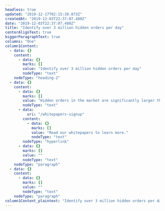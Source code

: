 ```yaml
---
headless: true
updated: "2019-12-17T02:15:38.873Z"
createdAt: "2019-12-03T22:37:07.480Z"
date: "2019-12-03T22:37:07.480Z"
title: "Identify over 3 million hidden orders per day"
centerAlignText: true
biggerParagraphText: true
columns: "One"
column1Content:
  - data: {}
    content:
      - data: {}
        marks: []
        value: "Identify over 3 million hidden orders per day"
        nodeType: "text"
    nodeType: "heading-2"
  - data: {}
    content:
      - data: {}
        marks: []
        value: "Hidden orders in the market are significantly larger than visible orders and they beget concentrations of trading activity - up to 100x more executions per unit time. Signum’s accurate identification of reserve orders - Liquidity Lamp - and estimation of their size - Searchlight - allow algo traders to make more informed trading decisions. "
        nodeType: "text"
      - data:
          uri: "/whitepapers-signup"
        content:
          - data: {}
            marks: []
            value: "Read our whitepapers to learn more."
            nodeType: "text"
        nodeType: "hyperlink"
      - data: {}
        marks: []
        value: ""
        nodeType: "text"
    nodeType: "paragraph"
  - data: {}
    content:
      - data: {}
        marks: []
        value: ""
        nodeType: "text"
    nodeType: "paragraph"
column1Content_plaintext: "Identify over 3 million hidden orders per day Hidden orders in the market are significantly larger than visible orders and they beget concentrations of trading activity - up to 100x more executions per unit time. Signum’s accurate identification of reserve orders - Liquidity Lamp - and estimation of their size - Searchlight - allow algo traders to make more informed trading decisions. Read our whitepapers to learn more. "
---
```


